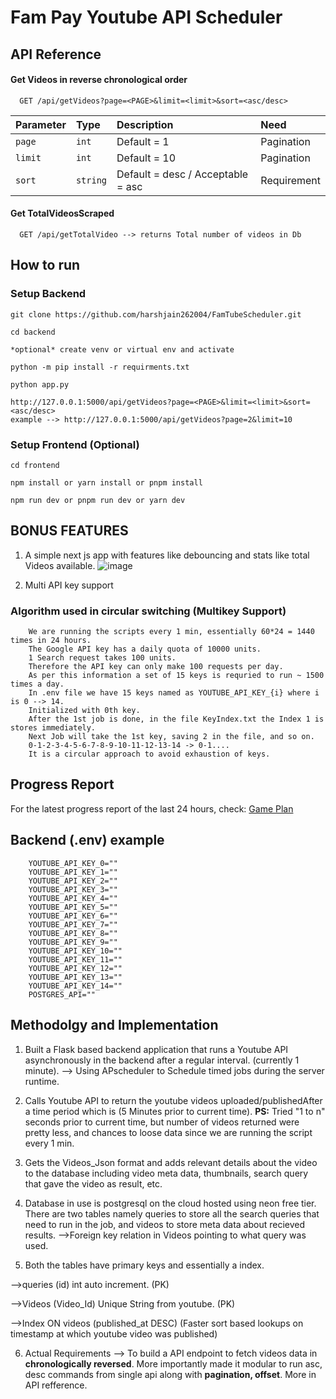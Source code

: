 # **Fam Pay Youtube API Scheduler**

## API Reference

#### Get Videos in reverse chronological order 

```http
  GET /api/getVideos?page=<PAGE>&limit=<limit>&sort=<asc/desc>
```

| Parameter | Type     | Description                |Need|
| :-------- | :------- | :------------------------- |:-----|
| `page` | `int` | Default = 1 |Pagination|   
| `limit` | `int` | Default = 10 |Pagination|
| `sort` | `string` | Default = desc / Acceptable = asc|Requirement|


#### Get TotalVideosScraped

```http
  GET /api/getTotalVideo --> returns Total number of videos in Db
```

## How to run
### Setup Backend
    git clone https://github.com/harshjain262004/FamTubeScheduler.git

    cd backend

    *optional* create venv or virtual env and activate

    python -m pip install -r requirments.txt

    python app.py

    http://127.0.0.1:5000/api/getVideos?page=<PAGE>&limit=<limit>&sort=<asc/desc>
    example --> http://127.0.0.1:5000/api/getVideos?page=2&limit=10 

### Setup Frontend (Optional)
    cd frontend

    npm install or yarn install or pnpm install

    npm run dev or pnpm run dev or yarn dev

## BONUS FEATURES
1. A simple next js app with features like debouncing and stats like total Videos available.
   ![image](https://github.com/user-attachments/assets/52afea40-9493-4a62-b4cc-d31609b4c2a2)

3. Multi API key support
### Algorithm used in circular switching (Multikey Support)
        We are running the scripts every 1 min, essentially 60*24 = 1440 times in 24 hours.
        The Google API key has a daily quota of 10000 units.
        1 Search request takes 100 units.
        Therefore the API key can only make 100 requests per day.
        As per this information a set of 15 keys is requried to run ~ 1500 times a day. 
        In .env file we have 15 keys named as YOUTUBE_API_KEY_{i} where i is 0 --> 14.
        Initialized with 0th key. 
        After the 1st job is done, in the file KeyIndex.txt the Index 1 is stores immediately.
        Next Job will take the 1st key, saving 2 in the file, and so on.
        0-1-2-3-4-5-6-7-8-9-10-11-12-13-14 -> 0-1....
        It is a circular approach to avoid exhaustion of keys.
    
## Progress Report

For the latest progress report of the last 24 hours, check:  [Game Plan](https://github.com/harshjain262004/FamTubeScheduler/blob/main/gameplan.txt)    

## Backend (.env) example
        YOUTUBE_API_KEY_0=""
        YOUTUBE_API_KEY_1=""
        YOUTUBE_API_KEY_2=""
        YOUTUBE_API_KEY_3=""
        YOUTUBE_API_KEY_4=""
        YOUTUBE_API_KEY_5=""
        YOUTUBE_API_KEY_6=""
        YOUTUBE_API_KEY_7=""
        YOUTUBE_API_KEY_8=""
        YOUTUBE_API_KEY_9=""
        YOUTUBE_API_KEY_10=""
        YOUTUBE_API_KEY_11=""
        YOUTUBE_API_KEY_12=""
        YOUTUBE_API_KEY_13=""
        YOUTUBE_API_KEY_14=""
        POSTGRES_API=""
  

## Methodolgy and Implementation
1. Built a Flask based backend application that runs a Youtube API asynchronously in the backend after a regular interval. (currently 1 minute).
--> Using APscheduler to Schedule timed jobs during the server runtime.

2. Calls Youtube API to return the youtube videos uploaded/publishedAfter a time period which is (5 Minutes prior to current time).
**PS:** Tried "1 to n" seconds prior to current time, but number of videos returned were pretty less, and chances to loose data since we are running the script every 1 min.

3. Gets the Videos_Json format and adds relevant details about the video to the database including video meta data, thumbnails, search query that gave the video as result, etc. 

4. Database in use is postgresql on the cloud hosted using neon free tier. There are two tables namely queries to store all the search queries that need to run in the job, and videos to store meta data about recieved results. 
-->Foreign key relation in Videos pointing to what query was used.

5. Both the tables have primary keys and essentially a index.
   
-->queries (id) int auto increment. (PK)

-->Videos (Video_Id) Unique String from youtube. (PK)

-->Index ON videos (published_at DESC) (Faster sort based lookups on timestamp at which youtube video was published)

6. Actual Requirements
--> To build a API endpoint to fetch videos data in **chronologically reversed**. More importantly made it modular to run asc, desc commands from single api along with **pagination, offset**.
More in API refference.

